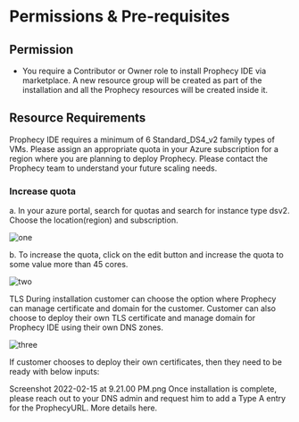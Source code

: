 # Permissions & Pre-requisites
## Permission
* You require a Contributor or Owner role to install Prophecy IDE via marketplace. A new resource group will be created as part of the installation and all the Prophecy resources will be created inside it. 

## Resource Requirements

Prophecy IDE requires a minimum of 6 Standard_DS4_v2 family types of VMs. Please assign an appropriate quota in your Azure subscription for a region where you are planning to deploy Prophecy. Please contact the Prophecy team to understand your future scaling needs.

### Increase quota
a. In your azure portal, search for quotas and search for instance type dsv2. Choose the location(region) and subscription.  



![one](https://user-images.githubusercontent.com/59466885/163797661-40479f7a-6511-4d73-a971-058a31da87d6.jpg)




b. To increase the quota, click on the edit button and increase the quota to some value more than 45 cores. 

![two](https://user-images.githubusercontent.com/59466885/163797725-76dc9066-0038-46f5-a1dd-6aef0ea7965a.jpg)



TLS
During installation customer can choose the option where Prophecy can manage certificate and domain for the customer. Customer can also choose to deploy their own TLS certificate and manage domain for Prophecy IDE using their own DNS zones. 

![three](https://user-images.githubusercontent.com/59466885/163797761-771f2925-3efe-4d2e-bdc2-f5fba97db758.jpg)



If customer chooses to deploy their own certificates, then they need to be ready with below inputs:

Screenshot 2022-02-15 at 9.21.00 PM.png
Once installation is complete, please reach out to your DNS admin and request him to add a Type A entry for the ProphecyURL. More details here.
